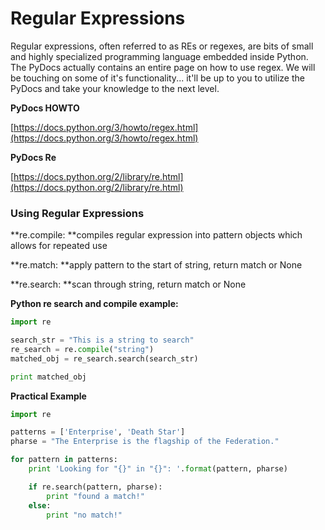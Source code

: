 # Regular Expressions

Regular expressions, often referred to as REs or regexes, are bits of small and highly specialized programming language embedded inside Python. The PyDocs actually contains an entire page on how to use regex. We will be touching on some of it's functionality... it'll be up to you to utilize the PyDocs and take your knowledge to the next level.

**PyDocs HOWTO**

[https://docs.python.org/3/howto/regex.html](https://docs.python.org/3/howto/regex.html)

**PyDocs Re**

[https://docs.python.org/2/library/re.html](https://docs.python.org/2/library/re.html)

### Using Regular Expressions

**re.compile: **compiles regular expression into pattern objects which allows for repeated use

**re.match: **apply pattern to the start of string, return match or None

**re.search: **scan through string, return match or None

**Python re search and compile example:**

```py
import re

search_str = "This is a string to search"
re_search = re.compile("string")
matched_obj = re_search.search(search_str)

print matched_obj
```

**Practical Example**

```py
import re

patterns = ['Enterprise', 'Death Star']
pharse = "The Enterprise is the flagship of the Federation."

for pattern in patterns:
	print 'Looking for "{}" in "{}": '.format(pattern, pharse)

	if re.search(pattern, pharse):
		print "found a match!"
	else:
		print "no match!"
```



